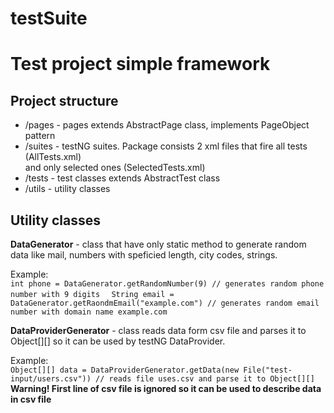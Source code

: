 # testSuite
Test project simple framework
=============================


Project structure
-----------------

* /pages - pages extends AbstractPage class, implements PageObject pattern  
* /suites - testNG suites. Package consists 2 xml files that fire all tests (AllTests.xml)  
			 		   and only selected ones (SelectedTests.xml)  
* /tests - test classes extends AbstractTest class  
* /utils - utility classes   
		

Utility classes
---------------

**DataGenerator** - class that have only static method to generate random data like mail, numbers with speficied length, city codes, strings.

Example:  
`int phone = DataGenerator.getRandomNumber(9) // generates random phone number with 9 digits  `
`String email = DataGenerator.getRaondmEmail("example.com") // generates random email number with domain name example.com`

**DataProviderGenerator** - class reads data form csv file and parses it to Object[][] so it can be used by testNG DataProvider. 

Example:  
`Object[][] data = DataProviderGenerator.getData(new File("test-input/users.csv")) // reads file uses.csv and parse it to Object[][] `
**Warning! First line of csv file is ignored so it can be used to describe data in csv file**  



	

